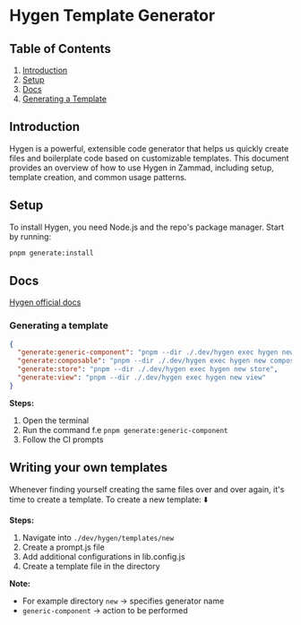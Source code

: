 # Hygen Template Generator

## Table of Contents

1. [Introduction](#introduction)
2. [Setup](##setup)
3. [Docs](#docs)
3. [Generating a Template](#creating-a-template)

## Introduction

Hygen is a powerful, extensible code generator that helps us quickly create files and boilerplate code based on customizable templates.
This document provides an overview of how to use Hygen in Zammad, including setup, template creation, and common usage patterns.


## Setup

To install Hygen, you need Node.js and the repo's package manager. Start by running:

```bash
pnpm generate:install
```

## Docs

[Hygen official docs](https://www.hygen.io/docs/templates/)

### Generating a template

```json
{
  "generate:generic-component": "pnpm --dir ./.dev/hygen exec hygen new generic-component",
  "generate:composable": "pnpm --dir ./.dev/hygen exec hygen new composable ",
  "generate:store": "pnpm --dir ./.dev/hygen exec hygen new store",
  "generate:view": "pnpm --dir ./.dev/hygen exec hygen new view"
}
```

**Steps:**
1. Open the terminal
2. Run the command f.e `pnpm generate:generic-component`
3. Follow the CI prompts

## Writing your own templates

Whenever finding yourself creating the same files over and over again, it's time to create a template.
To create a new template:
⬇️

**Steps:**
1. Navigate into `./dev/hygen/templates/new`
2. Create a prompt.js file
3. Add additional configurations in lib.config.js
4. Create a template file in the directory

**Note:**
- For example directory `new` -> specifies generator name
- `generic-component` -> action to be performed
